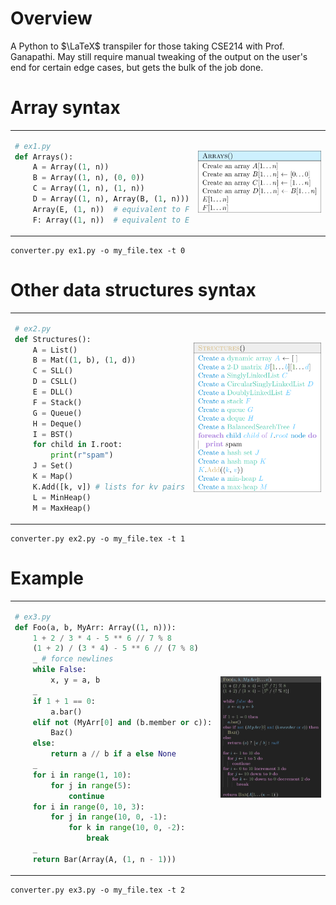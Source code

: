 # Overview

A Python to $\LaTeX$ transpiler for those taking CSE214 with Prof. Ganapathi. May still require manual tweaking of the output on the user's end for certain edge cases, but gets the bulk of the job done.

# Array syntax

<!-- ```py
# ex1.py
def Arrays():
    A = Array((1, n))
    B = Array((1, n), (0, 0))
    C = Array((1, n), (1, n))
    D = Array((1, n), Array(B, (1, n)))
    Array(E, (1, n))  # equivalent to F
    F: Array((1, n))  # equivalent to E
``` -->
<table>
<tr>
<td>

```py
# ex1.py
def Arrays():
    A = Array((1, n))
    B = Array((1, n), (0, 0))
    C = Array((1, n), (1, n))
    D = Array((1, n), Array(B, (1, n)))
    Array(E, (1, n))  # equivalent to F
    F: Array((1, n))  # equivalent to E
```

 </td>
 <td>

 ![ex 1](assets/ex1.png)

 </td>
</tr>
</table>

```
converter.py ex1.py -o my_file.tex -t 0
```

# Other data structures syntax

<table>
<tr>
<td>

```py
# ex2.py
def Structures():
    A = List()
    B = Mat((1, b), (1, d))
    C = SLL()
    D = CSLL()
    E = DLL()
    F = Stack()
    G = Queue()
    H = Deque()
    I = BST()
    for child in I.root:
        print(r"spam")
    J = Set()
    K = Map()
    K.Add([k, v]) # lists for kv pairs
    L = MinHeap()
    M = MaxHeap()
```

 </td>
 <td>

 ![ex 2](assets/ex2.png)

 </td>
</tr>
</table>

```
converter.py ex2.py -o my_file.tex -t 1
```

# Example

<table>
<tr>
<td>

```py
# ex3.py
def Foo(a, b, MyArr: Array((1, n))):
    1 + 2 / 3 * 4 - 5 ** 6 // 7 % 8
    (1 + 2) / (3 * 4) - 5 ** 6 // (7 % 8)
    _ # force newlines
    while False:
        x, y = a, b
    _
    if 1 + 1 == 0:
        a.bar()
    elif not (MyArr[0] and (b.member or c)):
        Baz()
    else:
        return a // b if a else None
    _
    for i in range(1, 10):
        for j in range(5):
            continue
    for i in range(0, 10, 3):
        for j in range(10, 0, -1):
            for k in range(10, 0, -2):
                break
    _
    return Bar(Array(A, (1, n - 1)))
```

 </td>
 <td>

 ![ex 3](assets/ex3.png)

 </td>
</tr>
</table>

```
converter.py ex3.py -o my_file.tex -t 2
```